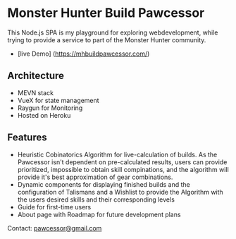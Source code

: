 # Monster Hunter Build Pawcessor

This Node.js SPA is my playground for exploring webdevelopment, while trying to provide a service to part of the Monster Hunter community.

- [live Demo] (https://mhbuildpawcessor.com/)

## Architecture

- MEVN stack
- VueX for state management
- Raygun for Monitoring
- Hosted on Heroku

## Features

- Heuristic Cobinatorics Algorithm for live-calculation of builds. As the Pawcessor isn't dependent on pre-calculated results, users can provide prioritized, impossible to obtain skill compinations, and the algorithm will provide it's best approximation of gear combinations.
- Dynamic components for displaying finished builds and the configuration of Talismans and a Wishlist to provide the Algorithm with the users desired skills and their corresponding levels
- Guide for first-time users
- About page with Roadmap for future development plans

Contact: pawcessor@gmail.com

